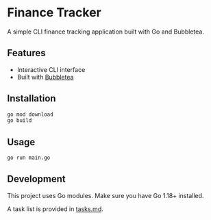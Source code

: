 # Finance Tracker

A simple CLI finance tracking application built with Go and Bubbletea.

## Features

- Interactive CLI interface
- Built with [Bubbletea](https://github.com/charmbracelet/bubbletea)

## Installation

```bash
go mod download
go build
```

## Usage

```bash
go run main.go
```

## Development

This project uses Go modules. Make sure you have Go 1.18+ installed.

A task list is provided in [tasks.md](./docs/tasks.md).
